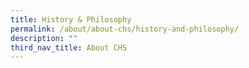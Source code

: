 ```yaml
---
title: History & Philosophy
permalink: /about/about-chs/history-and-philosophy/
description: ""
third_nav_title: About CHS
---
```

